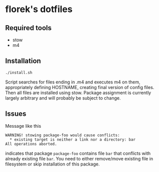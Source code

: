# florek's dotfiles

## Required tools
* stow
* m4

## Installation
```shell
./install.sh
```

Script searches for files ending in .m4 and executes m4 on them, appropriately defining HOSTNAME, creating final version of config files.
Then all files are installed using stow.
Package assignment is currently largely arbitrary and will probably be subject to change.

## Issues
Message like this
```shell
WARNING! stowing package-foo would cause conflicts:
  * existing target is neither a link nor a directory: bar
All operations aborted.
```
indicates that package `package-foo` contains file `bar` that conflicts with already existing file `bar`. You need to either remove/move existing file in filesystem or skip installation of this package.
